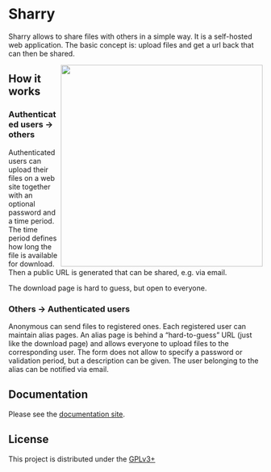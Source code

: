 # Sharry

Sharry allows to share files with others in a simple way. It is a
self-hosted web application. The basic concept is: upload files and get
a url back that can then be shared.

<a href="https://xkcd.com/949/"><img height="400" align="right" style="float:right" src="https://imgs.xkcd.com/comics/file_transfer.png"></a>

## How it works

### Authenticated users → others

Authenticated users can upload their files on a web site together with
an optional password and a time period. The time period defines how long
the file is available for download. Then a public URL is generated that
can be shared, e.g. via email.

The download page is hard to guess, but open to everyone.

### Others → Authenticated users

Anonymous can send files to registered ones. Each registered user can
maintain alias pages. An alias page is behind a “hard-to-guess” URL
(just like the download page) and allows everyone to upload files to the
corresponding user. The form does not allow to specify a password or
validation period, but a description can be given. The user belonging to
the alias can be notified via email.

## Documentation

Please see the [documentation site](https://eikek.github.io/sharry).


## License

This project is distributed under the
[GPLv3+](https://spdx.org/licenses/GPL-3.0-or-later.html)
